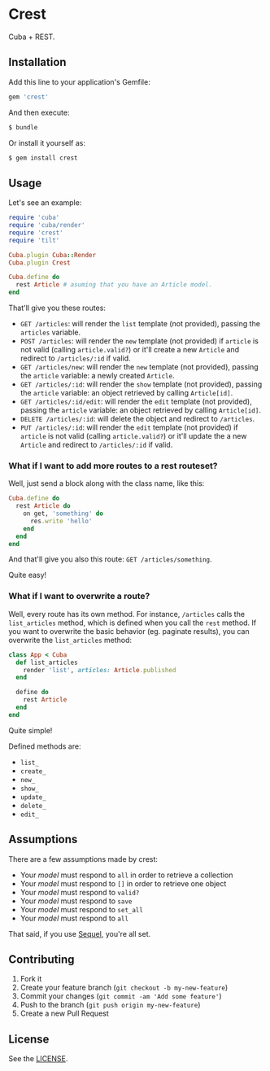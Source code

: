 # Crest

Cuba + REST.

## Installation

Add this line to your application's Gemfile:

```ruby
gem 'crest'
```

And then execute:

```bash
$ bundle
```

Or install it yourself as:

```bash
$ gem install crest
```

## Usage

Let's see an example:

```ruby
require 'cuba'
require 'cuba/render'
require 'crest'
require 'tilt'

Cuba.plugin Cuba::Render
Cuba.plugin Crest

Cuba.define do
  rest Article # asuming that you have an Article model.
end
```

That'll give you these routes:

* `GET /articles`: will render the `list` template (not provided), passing the
`articles` variable.
* `POST /articles`: will render the `new` template (not provided) if `article`
is not valid (calling `article.valid?`) or it'll create a new `Article` and
redirect to `/articles/:id` if valid.
* `GET /articles/new`: will render the `new` template (not provided), passing
the `article` variable: a newly created `Article`.
* `GET /articles/:id`: will render the `show` template (not provided), passing
the `article` variable: an object retrieved by calling `Article[id]`.
* `GET /articles/:id/edit`: will render the `edit` template (not provided),
passing the `article` variable: an object retrieved by calling `Article[id]`.
* `DELETE /articles/:id`: will delete the object and redirect to `/articles`.
* `PUT /articles/:id`: will render the `edit` template (not provided) if
`article` is not valid (calling `article.valid?`) or it'll update the a new
`Article` and redirect to `/articles/:id` if valid.

### What if I want to add more routes to a rest routeset?

Well, just send a block along with the class name, like this:

```ruby
Cuba.define do
  rest Article do
    on get, 'something' do
      res.write 'hello'
    end
  end
end
```

And that'll give you also this route: `GET /articles/something`.

Quite easy!

### What if I want to overwrite a route?

Well, every route has its own method. For instance, `/articles` calls the
`list_articles` method, which is defined when you call the `rest` method. If
you want to overwrite the basic behavior (eg. paginate results), you can
overwrite the `list_articles` method:

```ruby
class App < Cuba
  def list_articles
    render 'list', articles: Article.published
  end

  define do
    rest Article
  end
end
```

Quite simple!

Defined methods are:

* `list_`
* `create_`
* `new_`
* `show_`
* `update_`
* `delete_`
* `edit_`

## Assumptions

There are a few assumptions made by crest:

* Your *model* must respond to `all` in order to retrieve a collection
* Your *model* must respond to `[]` in order to retrieve one object
* Your *model* must respond to `valid?`
* Your *model* must respond to `save`
* Your *model* must respond to `set_all`
* Your *model* must respond to `all`

That said, if you use [Sequel](http://sequel.jeremyevans.net), you're all set.

## Contributing

1. Fork it
2. Create your feature branch (`git checkout -b my-new-feature`)
3. Commit your changes (`git commit -am 'Add some feature'`)
4. Push to the branch (`git push origin my-new-feature`)
5. Create a new Pull Request

## License

See the [LICENSE](https://github.com/patriciomacadden/crest/blob/master/LICENSE).
